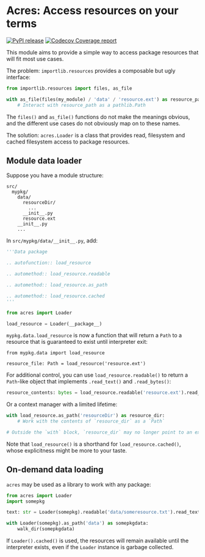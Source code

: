 # Acres: Access resources on your terms

[![PyPI release](https://img.shields.io/pypi/v/acres.svg)](https://pypi.python.org/project/acres/)
[![Codecov Coverage report](https://codecov.io/github/nipreps/acres/graph/badge.svg?token=jVfxERJR5k)](https://codecov.io/github/nipreps/acres)

This module aims to provide a simple way to access package resources that will
fit most use cases.

The problem: `importlib.resources` provides a composable but ugly interface:

```python
from importlib.resources import files, as_file

with as_file(files(my_module) / 'data' / 'resource.ext') as resource_path:
    # Interact with resource_path as a pathlib.Path
```

The `files()` and `as_file()` functions do not make the meanings obvious,
and the different use cases do not obviously map on to these names.

The solution: `acres.Loader` is a class that provides read, filesystem
and cached filesystem access to package resources.

## Module data loader

Suppose you have a module structure:

```
src/
  mypkg/
    data/
      resourceDir/
        ...
      __init__.py
      resource.ext
    __init__.py
    ...
```

In `src/mypkg/data/__init__.py`, add:

```python
'''Data package

.. autofunction:: load_resource

.. automethod:: load_resource.readable

.. automethod:: load_resource.as_path

.. automethod:: load_resource.cached
'''

from acres import Loader

load_resource = Loader(__package__)
```

`mypkg.data.load_resource` is now a function that will return a `Path` to a
resource that is guaranteed to exist until interpreter exit:

```
from mypkg.data import load_resource

resource_file: Path = load_resource('resource.ext')
```

For additional control, you can use `load_resource.readable()` to return a `Path`-like
object that implements `.read_text()` and `.read_bytes()`:

```python
resource_contents: bytes = load_resource.readable('resource.ext').read_bytes()
```

Or a context manager with a limited lifetime:

```python
with load_resource.as_path('resourceDir') as resource_dir:
    # Work with the contents of `resource_dir` as a `Path`

# Outside the `with` block, `resource_dir` may no longer point to an existing path.
```

Note that `load_resource()` is a shorthand for `load_resource.cached()`,
whose explicitness might be more to your taste.

## On-demand data loading

`acres` may be used as a library to work with any package:

```python
from acres import Loader
import somepkg

text: str = Loader(somepkg).readable('data/someresource.txt').read_text()

with Loader(somepkg).as_path('data') as somepkgdata:
    walk_dir(somepkgdata)
```

If `Loader().cached()` is used, the resources will remain available until the
interpreter exists, even if the `Loader` instance is garbage collected.
